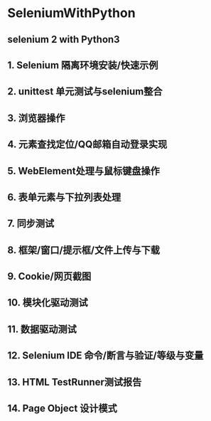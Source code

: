 # SeleniumWithPython
## selenium 2 with Python3

## 1. Selenium 隔离环境安装/快速示例

## 2. unittest 单元测试与selenium整合

## 3. 浏览器操作

## 4. 元素查找定位/QQ邮箱自动登录实现

## 5. WebElement处理与鼠标键盘操作

## 6. 表单元素与下拉列表处理

## 7. 同步测试

## 8. 框架/窗口/提示框/文件上传与下载

## 9. Cookie/网页截图

## 10. 模块化驱动测试

## 11. 数据驱动测试

## 12. Selenium IDE 命令/断言与验证/等级与变量

## 13. HTML TestRunner测试报告

## 14. Page Object 设计模式
